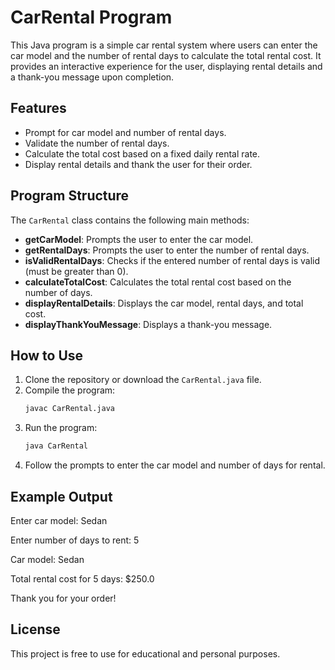 # CarRental Program

This Java program is a simple car rental system where users can enter the car model and the number of rental days to calculate the total rental cost. It provides an interactive experience for the user, displaying rental details and a thank-you message upon completion.

## Features

- Prompt for car model and number of rental days.
- Validate the number of rental days.
- Calculate the total cost based on a fixed daily rental rate.
- Display rental details and thank the user for their order.

## Program Structure

The `CarRental` class contains the following main methods:

- **getCarModel**: Prompts the user to enter the car model.
- **getRentalDays**: Prompts the user to enter the number of rental days.
- **isValidRentalDays**: Checks if the entered number of rental days is valid (must be greater than 0).
- **calculateTotalCost**: Calculates the total rental cost based on the number of days.
- **displayRentalDetails**: Displays the car model, rental days, and total cost.
- **displayThankYouMessage**: Displays a thank-you message.

## How to Use

1. Clone the repository or download the `CarRental.java` file.
2. Compile the program:
    ```bash
    javac CarRental.java
    ```
3. Run the program:
    ```bash
    java CarRental
    ```
4. Follow the prompts to enter the car model and number of days for rental.

## Example Output

Enter car model: Sedan 

Enter number of days to rent: 5 


Car model: Sedan 

Total rental cost for 5 days: $250.0 

Thank you for your order!


## License

This project is free to use for educational and personal purposes.

